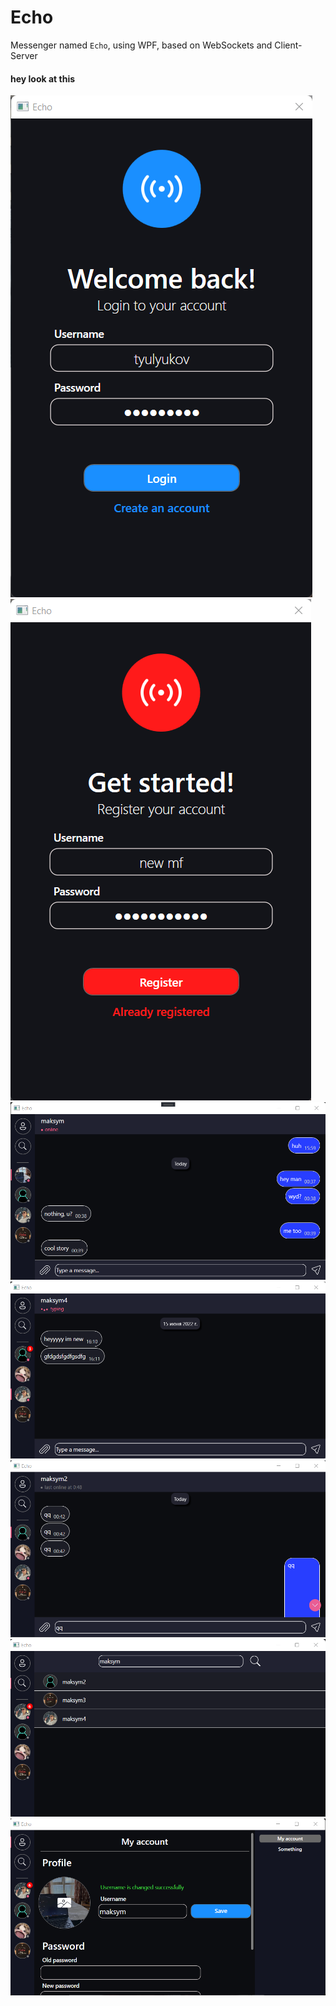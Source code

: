 # Echo
Messenger named ```Echo```, using WPF, based on WebSockets and Client-Server

#### hey look at this

<span>
<img src="Screenshots/login.png" />
<img src="Screenshots/register.png" />
</span>

<img src="Screenshots/chat.png" />
<img src="Screenshots/chat2.png" />
<img src="Screenshots/chat3.png" />
<img src="Screenshots/search.png" />
<img src="Screenshots/settings.png" />
